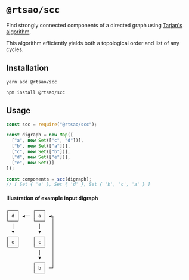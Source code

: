 # `@rtsao/scc`

Find strongly connected components of a directed graph using [Tarjan's algorithm](https://en.wikipedia.org/wiki/Tarjan%27s_strongly_connected_components_algorithm).

This algorithm efficiently yields both a topological order and list of any cycles.

## Installation

```
yarn add @rtsao/scc
```

```
npm install @rtsao/scc
```

## Usage

```js
const scc = require("@rtsao/scc");

const digraph = new Map([
  ["a", new Set(["c", "d"])],
  ["b", new Set(["a"])],
  ["c", new Set(["b"])],
  ["d", new Set(["e"])],
  ["e", new Set()]
]);

const components = scc(digraph);
// [ Set { 'e' }, Set { 'd' }, Set { 'b', 'c', 'a' } ]
```

#### Illustration of example input digraph

```
┌───┐     ┌───┐
│ d │ ◀── │ a │ ◀┐
└───┘     └───┘  │
  │         │    │
  ▼         ▼    │
┌───┐     ┌───┐  │
│ e │     │ c │  │
└───┘     └───┘  │
            │    │
            ▼    │
          ┌───┐  │
          │ b │ ─┘
          └───┘
```
